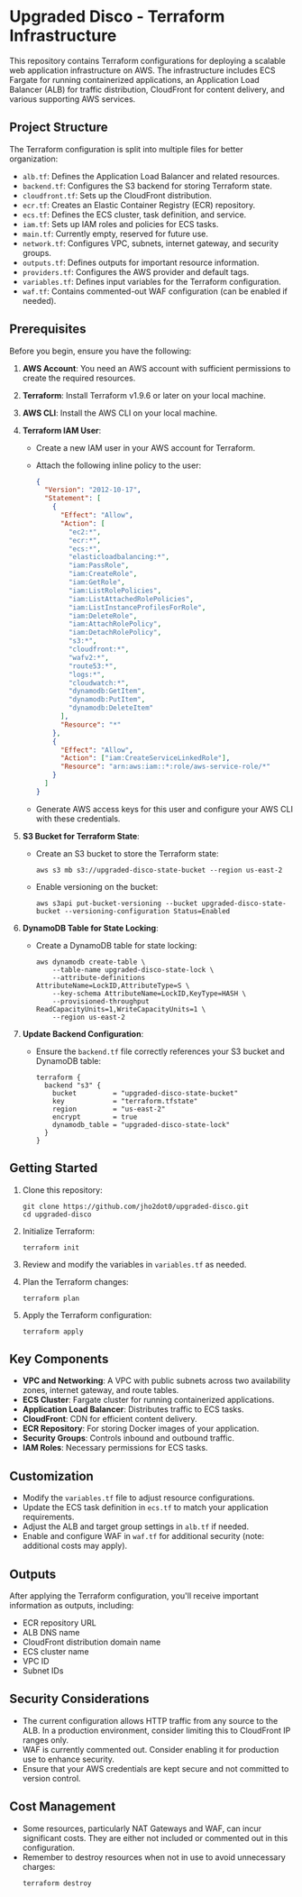 # Upgraded Disco - Terraform Infrastructure

This repository contains Terraform configurations for deploying a scalable web application infrastructure on AWS. The infrastructure includes ECS Fargate for running containerized applications, an Application Load Balancer (ALB) for traffic distribution, CloudFront for content delivery, and various supporting AWS services.

## Project Structure

The Terraform configuration is split into multiple files for better organization:

- `alb.tf`: Defines the Application Load Balancer and related resources.
- `backend.tf`: Configures the S3 backend for storing Terraform state.
- `cloudfront.tf`: Sets up the CloudFront distribution.
- `ecr.tf`: Creates an Elastic Container Registry (ECR) repository.
- `ecs.tf`: Defines the ECS cluster, task definition, and service.
- `iam.tf`: Sets up IAM roles and policies for ECS tasks.
- `main.tf`: Currently empty, reserved for future use.
- `network.tf`: Configures VPC, subnets, internet gateway, and security groups.
- `outputs.tf`: Defines outputs for important resource information.
- `providers.tf`: Configures the AWS provider and default tags.
- `variables.tf`: Defines input variables for the Terraform configuration.
- `waf.tf`: Contains commented-out WAF configuration (can be enabled if needed).

## Prerequisites

Before you begin, ensure you have the following:

1. **AWS Account**: You need an AWS account with sufficient permissions to create the required resources.

2. **Terraform**: Install Terraform v1.9.6 or later on your local machine.

3. **AWS CLI**: Install the AWS CLI on your local machine.

4. **Terraform IAM User**:

   - Create a new IAM user in your AWS account for Terraform.
   - Attach the following inline policy to the user:

     ```json
     {
       "Version": "2012-10-17",
       "Statement": [
         {
           "Effect": "Allow",
           "Action": [
             "ec2:*",
             "ecr:*",
             "ecs:*",
             "elasticloadbalancing:*",
             "iam:PassRole",
             "iam:CreateRole",
             "iam:GetRole",
             "iam:ListRolePolicies",
             "iam:ListAttachedRolePolicies",
             "iam:ListInstanceProfilesForRole",
             "iam:DeleteRole",
             "iam:AttachRolePolicy",
             "iam:DetachRolePolicy",
             "s3:*",
             "cloudfront:*",
             "wafv2:*",
             "route53:*",
             "logs:*",
             "cloudwatch:*",
             "dynamodb:GetItem",
             "dynamodb:PutItem",
             "dynamodb:DeleteItem"
           ],
           "Resource": "*"
         },
         {
           "Effect": "Allow",
           "Action": ["iam:CreateServiceLinkedRole"],
           "Resource": "arn:aws:iam::*:role/aws-service-role/*"
         }
       ]
     }
     ```

   - Generate AWS access keys for this user and configure your AWS CLI with these credentials.

5. **S3 Bucket for Terraform State**:

   - Create an S3 bucket to store the Terraform state:
     ```
     aws s3 mb s3://upgraded-disco-state-bucket --region us-east-2
     ```
   - Enable versioning on the bucket:
     ```
     aws s3api put-bucket-versioning --bucket upgraded-disco-state-bucket --versioning-configuration Status=Enabled
     ```

6. **DynamoDB Table for State Locking**:

   - Create a DynamoDB table for state locking:
     ```
     aws dynamodb create-table \
         --table-name upgraded-disco-state-lock \
         --attribute-definitions AttributeName=LockID,AttributeType=S \
         --key-schema AttributeName=LockID,KeyType=HASH \
         --provisioned-throughput ReadCapacityUnits=1,WriteCapacityUnits=1 \
         --region us-east-2
     ```

7. **Update Backend Configuration**:
   - Ensure the `backend.tf` file correctly references your S3 bucket and DynamoDB table:
     ```hcl
     terraform {
       backend "s3" {
         bucket         = "upgraded-disco-state-bucket"
         key            = "terraform.tfstate"
         region         = "us-east-2"
         encrypt        = true
         dynamodb_table = "upgraded-disco-state-lock"
       }
     }
     ```

## Getting Started

1. Clone this repository:

   ```
   git clone https://github.com/jho2dot0/upgraded-disco.git
   cd upgraded-disco
   ```

2. Initialize Terraform:

   ```
   terraform init
   ```

3. Review and modify the variables in `variables.tf` as needed.

4. Plan the Terraform changes:

   ```
   terraform plan
   ```

5. Apply the Terraform configuration:
   ```
   terraform apply
   ```

## Key Components

- **VPC and Networking**: A VPC with public subnets across two availability zones, internet gateway, and route tables.
- **ECS Cluster**: Fargate cluster for running containerized applications.
- **Application Load Balancer**: Distributes traffic to ECS tasks.
- **CloudFront**: CDN for efficient content delivery.
- **ECR Repository**: For storing Docker images of your application.
- **Security Groups**: Controls inbound and outbound traffic.
- **IAM Roles**: Necessary permissions for ECS tasks.

## Customization

- Modify the `variables.tf` file to adjust resource configurations.
- Update the ECS task definition in `ecs.tf` to match your application requirements.
- Adjust the ALB and target group settings in `alb.tf` if needed.
- Enable and configure WAF in `waf.tf` for additional security (note: additional costs may apply).

## Outputs

After applying the Terraform configuration, you'll receive important information as outputs, including:

- ECR repository URL
- ALB DNS name
- CloudFront distribution domain name
- ECS cluster name
- VPC ID
- Subnet IDs

## Security Considerations

- The current configuration allows HTTP traffic from any source to the ALB. In a production environment, consider limiting this to CloudFront IP ranges only.
- WAF is currently commented out. Consider enabling it for production use to enhance security.
- Ensure that your AWS credentials are kept secure and not committed to version control.

## Cost Management

- Some resources, particularly NAT Gateways and WAF, can incur significant costs. They are either not included or commented out in this configuration.
- Remember to destroy resources when not in use to avoid unnecessary charges:
  ```
  terraform destroy
  ```

